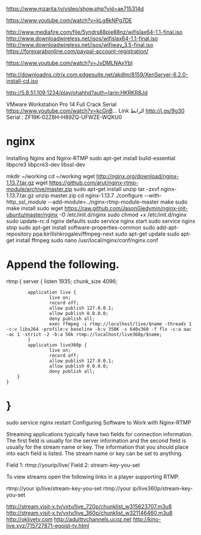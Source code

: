 https://www.mzarita.tv/video/show.php?vid=ae715314d

https://www.youtube.com/watch?v=kLg8kNPg7DE

http://www.mediafire.com/file/5yndrs88pie88nz/wifislax64-1.1-final.iso
http://www.downloadwireless.net/isos/wifislax64-1.1-final.iso
http://www.downloadwireless.net/isos/wifiway_3.5-final.iso
https://forexarabonline.com/paypal-account-registration/


https://www.youtube.com/watch?v=JvDMLNAxYbI

http://downloadns.citrix.com.edgesuite.net/akdlm/8159/XenServer-6.2.0-install-cd.iso

http://5.8.51.109:1234/play/ohahhd?auth=larin:HKRKR8Jd

VMware Workstation Pro 14 Full Crack Serial https://www.youtube.com/watch?v=kcGnB... Link الرابط http://j.gs/9g30 Serial : ZF19K-02Z8H-H89ZQ-UFWZE-WQKU0



# nginx
Installing Nginx and Nginx-RTMP
sudo apt-get install build-essential libpcre3 libpcre3-dev libssl-dev

mkdir ~/working
cd ~/working
wget http://nginx.org/download/nginx-1.13.7.tar.gz
wget https://github.com/arut/nginx-rtmp-module/archive/master.zip
sudo apt-get install unzip
tar -zxvf nginx-1.13.7.tar.gz
unzip master.zip
cd nginx-1.13.7
./configure --with-http_ssl_module --add-module=../nginx-rtmp-module-master
make
sudo make install
sudo wget https://raw.github.com/JasonGiedymin/nginx-init-ubuntu/master/nginx -O /etc/init.d/nginx
sudo chmod +x /etc/init.d/nginx
sudo update-rc.d nginx defaults
sudo service nginx start
sudo service nginx stop
sudo apt-get install software-properties-common
sudo add-apt-repository ppa:kirillshkrogalev/ffmpeg-next
sudo apt-get update
sudo apt-get install ffmpeg
sudo nano /usr/local/nginx/conf/nginx.conf

Append the following.
======================================================
rtmp {
    server {
            listen 1935;
            chunk_size 4096;

            application live {
                    live on;
                    record off;
                    allow publish 127.0.0.1;
                    allow publish 0.0.0.0;
                    deny publish all;
                    exec ffmpeg -i rtmp://localhost/live/$name -threads 1 -c:v libx264 -profile:v baseline -b:v 350K -s 640x360 -f flv -c:a aac -ac 1 -strict -2 -b:a 56k rtmp://localhost/live360p/$name;
            }
            application live360p {
                    live on;
                    record off;
                    allow publish 127.0.0.1;
                    allow publish 0.0.0.0;
                    deny publish all;
        }
    }
}
===================================================
sudo service nginx restart
Configuring Software to Work with Nginx-RTMP

Streaming applications typically have two fields for connection information. The first field is usually for the server information and the second field is usually for the stream name or key. The information that you should place into each field is listed. The stream name or key can be set to anything.

Field 1: rtmp://yourip/live/
Field 2: stream-key-you-set

To view streams open the following links in a player supporting RTMP.

rtmp://your ip/live/stream-key-you-set
rtmp://your ip/live360p/stream-key-you-set


http://stream.visit-x.tv/vxtv/live_720p/chunklist_w315623707.m3u8
http://stream.visit-x.tv/vxtv/live_360p/chunklist_w321146460.m3u8
http://oklivetv.com
http://adulttvchannels.ucoz.net
http://kino-live.xyz/715727871-egoist-tv.html
